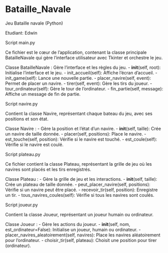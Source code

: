 # Bataille_Navale
Jeu Bataille navale (Python)

Etudiant: Edwin 

Script main.py

Ce fichier est le cœur de l’application, contenant la classe principale BatailleNavale qui gère l’interface utilisateur avec Tkinter et orchestre le jeu.

Classe BatailleNavale :
	Gère l’interface et les règles du jeu.
	- __init__(self, root): Initialise l’interface et le jeu.
	- init_accueil(self): Affiche l’écran d’accueil.
	- init_game(self): Lance une nouvelle partie.
	- placer_navire(self, event): Permet de placer un navire.
	- tirer(self, event): Gère les tirs du joueur.
	- tour_ordinateur(self): Gère le tour de l’ordinateur.
	- fin_partie(self, message): Affiche un message de fin de partie.

Script navire.py

Contient la classe Navire, représentant chaque bateau du jeu, avec ses positions et son état.

Classe Navire :
	- Gère la position et l’état d’un navire.
	- __init__(self, taille): Crée un navire de taille donnée.
	- placer(self, positions): Place le navire.
	- est_touche(self, position): Vérifie si le navire est touché.
	- est_coule(self): Vérifie si le navire est coulé.

Script plateau.py

Ce fichier contient la classe Plateau, représentant la grille de jeu où les navires sont placés et les tirs enregistrés.

Classe Plateau :
	- Gère la grille de jeu et les interactions.
	- __init__(self, taille): Crée un plateau de taille donnée.
	- peut_placer_navire(self, positions): Vérifie si un navire peut être placé.
	- recevoir_tir(self, position): Enregistre un tir.
	- tous_navires_coules(self): Vérifie si tous les navires sont coulés.

Script joueur.py

Contient la classe Joueur, représentant un joueur humain ou ordinateur.

Classe Joueur :
	- Gère les actions du joueur.
	- __init__(self, nom, est_ordinateur=False): Initialise un joueur, humain ou ordinateur.
	- placer_navires_aleatoirement(self, navires): Place les navires aléatoirement pour l’ordinateur.
	- choisir_tir(self, plateau): Choisit une position pour tirer (ordinateur).

